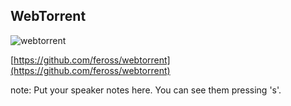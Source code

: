 ##  WebTorrent

![webtorrent](https://s3.amazonaws.com/media-p.slid.es/uploads/dagingaa/images/170150/Screen_Shot_2013-11-27_at_21.28.09.png)

[https://github.com/feross/webtorrent](https://github.com/feross/webtorrent)

note:
    Put your speaker notes here.
    You can see them pressing 's'.

